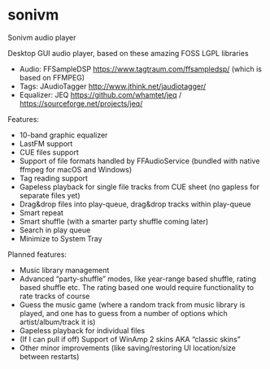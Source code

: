 # sonivm
Sonivm audio player

Desktop GUI audio player, based on these amazing FOSS LGPL libraries 
- Audio: FFSampleDSP https://www.tagtraum.com/ffsampledsp/ (which is based on FFMPEG)
- Tags: JAudioTagger http://www.jthink.net/jaudiotagger/
- Equalizer: JEQ https://github.com/whamtet/jeq / https://sourceforge.net/projects/jeq/

Features:
- 10-band graphic equalizer
- LastFM support
- CUE files support
- Support of file formats handled by FFAudioService (bundled with native ffmpeg for macOS and Windows)
- Tag reading support
- Gapeless playback for single file tracks from CUE sheet (no gapless for separate files yet)
- Drag&drop files into play-queue, drag&drop tracks within play-queue
- Smart repeat
- Smart shuffle (with a smarter party shuffle coming later)
- Search in play queue
- Minimize to System Tray

Planned features:
- Music library management
- Advanced “party-shuffle” modes, like year-range based shuffle, rating based shuffle etc. The rating based one would require functionality to rate tracks of course
- Guess the music game (where a random track from music library is played, and one has to guess from a number of options which artist/album/track it is)
- Gapeless playback for individual files
- (If I can pull if off) Support of WinAmp 2 skins AKA “classic skins”
- Other minor improvements (like saving/restoring UI location/size between restarts)
